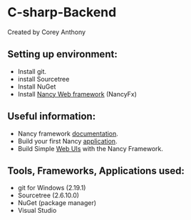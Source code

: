 # C-sharp-Backend
Created by Corey Anthony

## Setting up environment:

- Install git.
- install Sourcetree
- Install NuGet
- Install [Nancy Web framework](http://nancyfx.org/) (NancyFx)

## Useful information:
- Nancy framework [documentation](https://github.com/NancyFx/Nancy/wiki/Introduction).
- Build your first Nancy [application](https://github.com/NancyFx/Nancy/wiki/Introduction).
- Build Simple [Web UIs](https://visualstudiomagazine.com/articles/2013/03/01/simple-web-uis-with-the-nancy-framework.aspx) with the Nancy Framework.

## Tools, Frameworks, Applications used:

- git for Windows (2.19.1)
- Sourcetree (2.6.10.0)
- NuGet (package manager)
- Visual Studio
